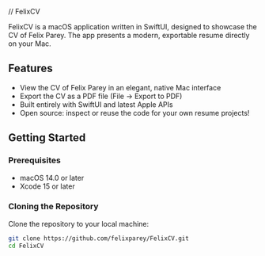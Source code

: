 // FelixCV

FelixCV is a macOS application written in SwiftUI, designed to showcase the CV of Felix Parey. The app presents a modern, exportable resume directly on your Mac.

## Features

- View the CV of Felix Parey in an elegant, native Mac interface
- Export the CV as a PDF file (File → Export to PDF)
- Built entirely with SwiftUI and latest Apple APIs
- Open source: inspect or reuse the code for your own resume projects!

## Getting Started

### Prerequisites

- macOS 14.0 or later
- Xcode 15 or later

### Cloning the Repository

Clone the repository to your local machine:

```sh
git clone https://github.com/felixparey/FelixCV.git
cd FelixCV
